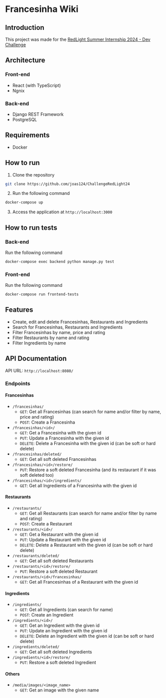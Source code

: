 # Francesinha Wiki

## Introduction
This project was made for the [RedLight Summer Internship 2024 - Dev Challenge](https://gitlab.com/weareredlight/code-challenges/si-24-dev-challenge)

## Architecture

### Front-end

- React (with TypeScript)
- Ngnix

### Back-end

- Django REST Framework
- PostgreSQL


## Requirements

- Docker

## How to run

1. Clone the repository

```bash
git clone https://github.com/joas124/ChallengeRedLight24
```

2. Run the following command

```bash
docker-compose up
```

3. Access the application at `http://localhost:3000`

## How to run tests

### Back-end

Run the following command

```bash
docker-compose exec backend python manage.py test
```

### Front-end

Run the following command

```bash
docker-compose run frontend-tests
```


## Features

- Create, edit and delete Francesinhas, Restaurants and Ingredients
- Search for Francesinhas, Restaurants and Ingredients
- Filter Francesinhas by name, price and rating
- Filter Restaurants by name and rating
- Filter Ingredients by name

## API Documentation

API URL: `http://localhost:8080/`

### Endpoints
#### Francesinhas
- `/francesinhas/`
  - `GET`: Get all Francesinhas (can search for name and/or filter by name, price and rating)
  - `POST`: Create a Francesinha
- `/francesinhas/<id>/`
  - `GET`: Get a Francesinha with the given id
  - `PUT`: Update a Francesinha with the given id
  - `DELETE`: Delete a Francesinha with the given id (can be soft or hard delete)
- `/francesinhas/deleted/`
  - `GET`: Get all soft deleted Francesinhas
- `/francesinhas/<id>/restore/`
  - `PUT`: Restore a soft deleted Francesinha (and its restaurant if it was soft deleted too)
- `/francesinhas/<id>/ingredients/`
  - `GET`: Get all Ingredients of a Francesinha with the given id

#### Restaurants
- `/restaurants/`
  - `GET`: Get all Restaurants (can search for name and/or filter by name and rating)
  - `POST`: Create a Restaurant
- `/restaurants/<id>/`
  - `GET`: Get a Restaurant with the given id
  - `PUT`: Update a Restaurant with the given id
  - `DELETE`: Delete a Restaurant with the given id (can be soft or hard delete)
- `/restaurants/deleted/`
  - `GET`: Get all soft deleted Restaurants
- `/restaurants/<id>/restore/`
  - `PUT`: Restore a soft deleted Restaurant
- `/restaurants/<id>/francesinhas/`
  - `GET`: Get all Francesinhas of a Restaurant with the given id

#### Ingredients
- `/ingredients/`
  - `GET`: Get all Ingredients (can search for name)
  - `POST`: Create an Ingredient
- `/ingredients/<id>/`
  - `GET`: Get an Ingredient with the given id
  - `PUT`: Update an Ingredient with the given id
  - `DELETE`: Delete an Ingredient with the given id (can be soft or hard delete)
- `/ingredients/deleted/`
  - `GET`: Get all soft deleted Ingredients
- `/ingredients/<id>/restore/`
  - `PUT`: Restore a soft deleted Ingredient

#### Others
- `/media/images/<image_name>`
  - `GET`: Get an image with the given name

